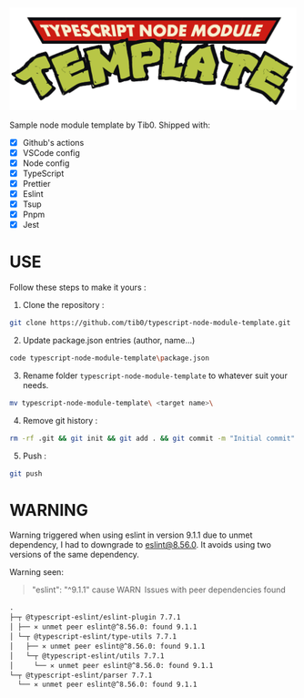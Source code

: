 ![logo](./.github/tnmt-logo.png)

Sample node module template by Tib0. Shipped with:

- [x] Github's actions
- [x] VSCode config
- [x] Node config
- [x] TypeScript
- [x] Prettier
- [x] Eslint
- [x] Tsup
- [x] Pnpm
- [x] Jest

# USE

Follow these steps to make it yours :

1. Clone the repository :

```sh
git clone https://github.com/tib0/typescript-node-module-template.git
```

2. Update package.json entries (author, name...)

```sh
code typescript-node-module-template\package.json
```

3. Rename folder `typescript-node-module-template` to whatever suit your needs.

```sh
mv typescript-node-module-template\ <target name>\
```

4. Remove git history :

```sh
rm -rf .git && git init && git add . && git commit -m "Initial commit"
```

5. Push :

```sh
git push
```

# WARNING

Warning triggered when using eslint in version 9.1.1 due to unmet dependency, I had to downgrade to eslint@8.56.0. It avoids using two versions of the same dependency.

Warning seen:

> "eslint": "^9.1.1" cause WARN  Issues with peer dependencies found

```txt
.
├─┬ @typescript-eslint/eslint-plugin 7.7.1
│ ├── ✕ unmet peer eslint@^8.56.0: found 9.1.1
│ └─┬ @typescript-eslint/type-utils 7.7.1
│   ├── ✕ unmet peer eslint@^8.56.0: found 9.1.1
│   └─┬ @typescript-eslint/utils 7.7.1
│     └── ✕ unmet peer eslint@^8.56.0: found 9.1.1
└─┬ @typescript-eslint/parser 7.7.1
  └── ✕ unmet peer eslint@^8.56.0: found 9.1.1
```
